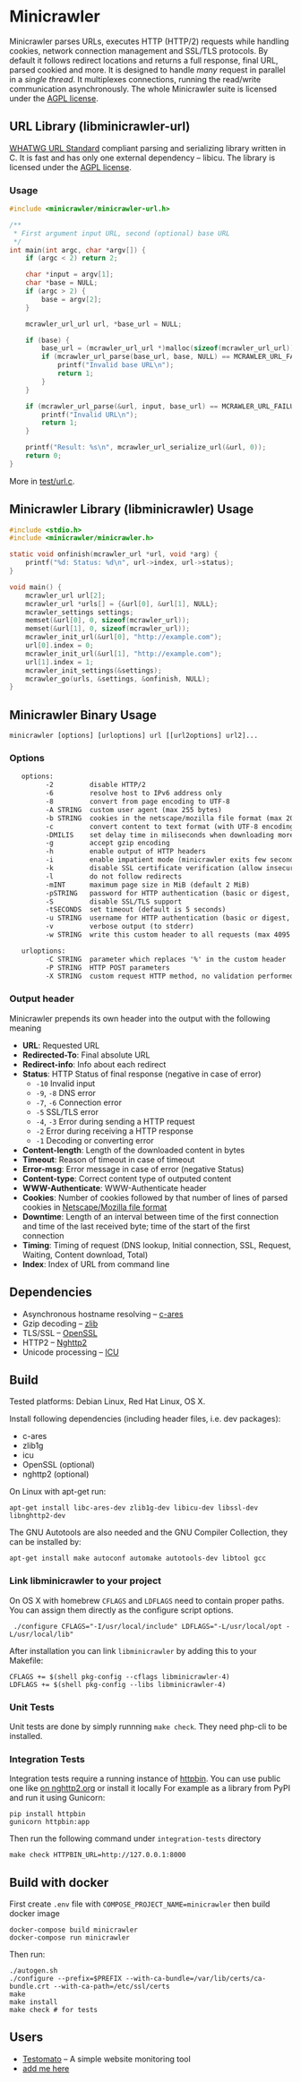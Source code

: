 # Minicrawler

Minicrawler parses URLs, executes HTTP (HTTP/2) requests while handling cookies, network connection management and SSL/TLS protocols. By default it follows redirect locations and returns a full response, final URL, parsed cookied and more. It is designed to handle *many* request in parallel in a *single thread*. It multiplexes connections, running the read/write communication asynchronously. The whole Minicrawler suite is licensed under the [AGPL license](license.txt).

## URL Library (libminicrawler-url)

[WHATWG URL Standard](https://url.spec.whatwg.org/) compliant parsing and serializing library written in C. It is fast and has only one external dependency – libicu.
The library is licensed under the [AGPL license](license.txt).

### Usage

```c
#include <minicrawler/minicrawler-url.h>

/**
 * First argument input URL, second (optional) base URL
 */
int main(int argc, char *argv[]) {
	if (argc < 2) return 2;

	char *input = argv[1];
	char *base = NULL;
	if (argc > 2) {
		base = argv[2];
	}

	mcrawler_url_url url, *base_url = NULL;

	if (base) {
		base_url = (mcrawler_url_url *)malloc(sizeof(mcrawler_url_url));
		if (mcrawler_url_parse(base_url, base, NULL) == MCRAWLER_URL_FAILURE) {
			printf("Invalid base URL\n");
			return 1;
		}
	}

	if (mcrawler_url_parse(&url, input, base_url) == MCRAWLER_URL_FAILURE) {
		printf("Invalid URL\n");
		return 1;
	}

	printf("Result: %s\n", mcrawler_url_serialize_url(&url, 0));
	return 0;
}
```

More in [test/url.c](test/url.c).


## Minicrawler Library (libminicrawler) Usage

```c
#include <stdio.h>
#include <minicrawler/minicrawler.h>

static void onfinish(mcrawler_url *url, void *arg) {
    printf("%d: Status: %d\n", url->index, url->status);
}

void main() {
    mcrawler_url url[2];
    mcrawler_url *urls[] = {&url[0], &url[1], NULL};
    mcrawler_settings settings;
    memset(&url[0], 0, sizeof(mcrawler_url));
    memset(&url[1], 0, sizeof(mcrawler_url));
    mcrawler_init_url(&url[0], "http://example.com");
    url[0].index = 0;
    mcrawler_init_url(&url[1], "http://example.com");
    url[1].index = 1;
    mcrawler_init_settings(&settings);
    mcrawler_go(urls, &settings, &onfinish, NULL);
}
```

## Minicrawler Binary Usage

`minicrawler [options] [urloptions] url [[url2options] url2]...`

### Options

```txt
   options:
         -2         disable HTTP/2
         -6         resolve host to IPv6 address only
         -8         convert from page encoding to UTF-8
         -A STRING  custom user agent (max 255 bytes)
         -b STRING  cookies in the netscape/mozilla file format (max 20 cookies)
         -c         convert content to text format (with UTF-8 encoding)
         -DMILIS    set delay time in miliseconds when downloading more pages from the same IP (default is 100 ms)
         -g         accept gzip encoding
         -h         enable output of HTTP headers
         -i         enable impatient mode (minicrawler exits few seconds earlier if it doesn't make enough progress)
         -k         disable SSL certificate verification (allow insecure connections)
         -l         do not follow redirects
         -mINT      maximum page size in MiB (default 2 MiB)
         -pSTRING   password for HTTP authentication (basic or digest, max 31 bytes)
         -S         disable SSL/TLS support
         -tSECONDS  set timeout (default is 5 seconds)
         -u STRING  username for HTTP authentication (basic or digest, max 31 bytes)
         -v         verbose output (to stderr)
         -w STRING  write this custom header to all requests (max 4095 bytes)

   urloptions:
         -C STRING  parameter which replaces '%' in the custom header
         -P STRING  HTTP POST parameters
         -X STRING  custom request HTTP method, no validation performed (max 15 bytes)
```

### Output header

Minicrawler prepends its own header into the output with the following meaning

 * **URL**: Requested URL
 * **Redirected-To**: Final absolute URL
 * **Redirect-info**: Info about each redirect
 * **Status**: HTTP Status of final response (negative in case of error)
   * `-10` Invalid input
   * `-9`, `-8` DNS error
   * `-7`, `-6` Connection error
   * `-5` SSL/TLS error
   * `-4`, `-3` Error during sending a HTTP request
   * `-2` Error during receiving a HTTP response
   * `-1` Decoding or converting error
 * **Content-length**: Length of the downloaded content in bytes
 * **Timeout**: Reason of timeout in case of timeout
 * **Error-msg**: Error message in case of error (negative Status)
 * **Content-type**: Correct content type of outputed content
 * **WWW-Authenticate**: WWW-Authenticate header
 * **Cookies**: Number of cookies followed by that number of lines of parsed cookies in [Netscape/Mozilla file format](http://www.cookiecentral.com/faq/#3.5)
 * **Downtime**: Length of an interval between time of the first connection and time of the last received byte; time of the start of the first connection
 * **Timing**: Timing of request (DNS lookup, Initial connection, SSL, Request, Waiting, Content download, Total)
 * **Index**: Index of URL from command line

## Dependencies

 * Asynchronous hostname resolving – [c-ares](http://c-ares.haxx.se/)
 * Gzip decoding – [zlib](http://zlib.net/)
 * TLS/SSL – [OpenSSL](https://www.openssl.org/)
 * HTTP2 – [Nghttp2](https://nghttp2.org/)
 * Unicode processing – [ICU](http://site.icu-project.org/)

## Build

Tested platforms: Debian Linux, Red Hat Linux, OS X.

Install following dependencies (including header files, i.e. dev packages):
 * c-ares
 * zlib1g
 * icu
 * OpenSSL (optional)
 * nghttp2 (optional)

On Linux with apt-get run:

```shell
apt-get install libc-ares-dev zlib1g-dev libicu-dev libssl-dev libnghttp2-dev
```

The GNU Autotools are also needed and the GNU Compiler Collection, they can be installed by:

```shell
apt-get install make autoconf automake autotools-dev libtool gcc
```

### Link libminicrawler to your project

On OS X with homebrew `CFLAGS` and `LDFLAGS` need to contain proper paths. You can assign them directly as the configure script options.

```shell
 ./configure CFLAGS="-I/usr/local/include" LDFLAGS="-L/usr/local/opt -L/usr/local/lib"
```

After installation you can link `libminicrawler` by adding this to your Makefile:

```shell
CFLAGS += $(shell pkg-config --cflags libminicrawler-4)
LDFLAGS += $(shell pkg-config --libs libminicrawler-4)
```

### Unit Tests

Unit tests are done by simply runnning `make check`. They need php-cli to be installed.

### Integration Tests

Integration tests require a running instance of [httpbin](https://github.com/Runscope/httpbin).
You can use public one like [on nghttp2.org](https://nghttp2.org/httpbin/) or install it locally
For example as a library from PyPI and run it using Gunicorn:

```shell
pip install httpbin
gunicorn httpbin:app
```

Then run the following command under `integration-tests` directory

```shell
make check HTTPBIN_URL=http://127.0.0.1:8000
```

## Build with docker

First create `.env` file with `COMPOSE_PROJECT_NAME=minicrawler` then build docker image

```shell
docker-compose build minicrawler
docker-compose run minicrawler
```

Then run:

```shell
./autogen.sh
./configure --prefix=$PREFIX --with-ca-bundle=/var/lib/certs/ca-bundle.crt --with-ca-path=/etc/ssl/certs
make
make install
make check # for tests
```

## Users

 * [Testomato](https://testomato.com) – A simple website monitoring tool
 * [add me here](mailto:jan@prachar.eu)
